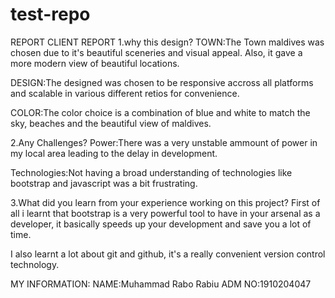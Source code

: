 # test-repo
 REPORT
CLIENT REPORT
1.why this design?
TOWN:The Town maldives was chosen due to it's beautiful sceneries and visual appeal. Also, it gave a more modern view of beautiful locations.

DESIGN:The designed was chosen to be responsive accross all platforms and scalable in various different retios for convenience.

COLOR:The color choice is a combination of blue and white to match the sky, beaches and the beautiful view of maldives.

2.Any Challenges?
Power:There was a very unstable ammount of power in my local area leading to the delay in development.

Technologies:Not having a broad understanding of technologies like bootstrap and javascript was a bit frustrating.


3.What did you learn from your experience working on this project?
First of all i learnt that bootstrap is a very powerful tool to have in your arsenal as a developer, it basically speeds up your development and save you a lot of time.

I also learnt a lot about git and github, it's a really convenient version control technology.

MY INFORMATION:
NAME:Muhammad Rabo Rabiu
ADM NO:1910204047